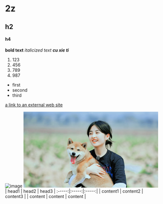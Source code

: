# 2z
## h2
#### h4
**bold text**
*italicized text*
***cu xie ti***
1. 123
2. 456
3. 789
4. 987
- first
- second
- third

[a link to an external web site](www.baidu.com)

![image](https://gss0.baidu.com/-vo3dSag_xI4khGko9WTAnF6hhy/zhidao/pic/item/63d0f703918fa0ec0d994ef72d9759ee3c6ddbe9.jpg)
![image](./2.jpg)
| head1 | head2 | head3
| :-----:|:-----:|:-----:|
| content1 | content2 | content3 |
| content | content | content |

